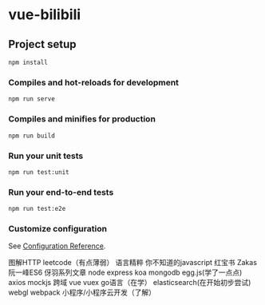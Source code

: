 # vue-bilibili

## Project setup
```
npm install
```

### Compiles and hot-reloads for development
```
npm run serve
```

### Compiles and minifies for production
```
npm run build
```

### Run your unit tests
```
npm run test:unit
```

### Run your end-to-end tests
```
npm run test:e2e
```

### Customize configuration
See [Configuration Reference](https://cli.vuejs.org/config/).

图解HTTP
leetcode（有点薄弱）
语言精粹
你不知道的javascript
红宝书 Zakas
阮一峰ES6
伢羽系列文章
node
express
koa
mongodb
egg.js(学了一点点)
axios
mockjs
跨域
vue
vuex
go语言（在学）
elasticsearch(在开始初步尝试)
webgl
webpack
小程序/小程序云开发（了解）